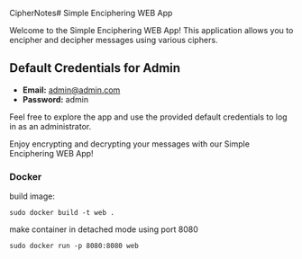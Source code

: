 CipherNotes# Simple Enciphering WEB App

Welcome to the Simple Enciphering WEB App! This application allows you to encipher and decipher messages using various ciphers.

## Default Credentials for Admin
- **Email:** admin@admin.com
- **Password:** admin

Feel free to explore the app and use the provided default credentials to log in as an administrator.

Enjoy encrypting and decrypting your messages with our Simple Enciphering WEB App!

### Docker
build image:
```
sudo docker build -t web .
```
make container in detached mode using port 8080
```
sudo docker run -p 8080:8080 web
```